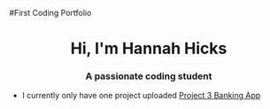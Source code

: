 #First Coding Portfolio
<h1 align="center"> Hi, I'm Hannah Hicks</h1>
<h3 align="center"> A passionate coding student</h3>


- I currently only have one project uploaded [Project 3 Banking App](https://github.com/hannahhicks1/CS121Portfolio/tree/master/src)
